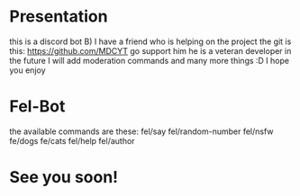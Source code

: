# Presentation
this is a discord bot B)
I have a friend who is helping on the project
the git is this:
https://github.com/MDCYT
go support him he is a veteran developer
in the future I will add moderation commands
and many more things :D I hope you enjoy
# Fel-Bot
the available commands are these:
fel/say
fel/random-number
fel/nsfw
fe/dogs
fe/cats
fel/help
fel/author
# See you soon!
